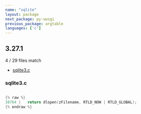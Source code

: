 ```yaml
---
name: "sqlite"
layout: package
next_package: py-uwsgi
previous_package: argtable
languages: ['c']
---
```

## 3.27.1
4 / 29 files match

 - [sqlite3.c](#sqlite3c)

### sqlite3.c

```c

{% raw %}
38764 |   return dlopen(zFilename, RTLD_NOW | RTLD_GLOBAL);
{% endraw %}

```